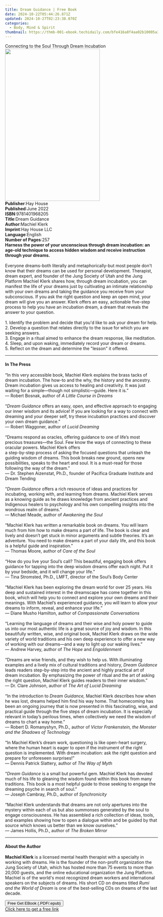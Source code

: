 ```yaml
---
title: Dream Guidance | Free Book
date: 2024-10-22T05:44:26.871Z
updated: 2024-10-27T02:23:30.070Z
categories:
  - Body, Mind & Spirit
thumbnail: https://thmb-001-ebook.techidaily.com/bfe416a8f4aa02b10005a316cdb94489a9a91a573901c0a2110d86f8d297445b.jpg
---
```

<main id="book-container">
  <div class="flex flex-col">
    <div class="book-brief flex-1 py-6 px-4 sm:p-6 md:py-10 md:px-8">
      <!-- brief-->
      <div class="book-brief-main">
        Connecting to the Soul Through Dream Incubation
      </div>
    </div>
    <div
      class="book-meta-info flex-1 grid gap-4 col-start-1 col-end-3 row-start-1 sm:mb-6 sm:grid-cols-4 lg:gap-6 lg:col-start-2 lg:row-end-6 lg:row-span-6 lg:mb-0"
    >
      <div
        class="book-meta-info-left place-content-center mt-4 p-4 text-sm leading-6 col-start-2 col-span-2 dark:text-slate-400"
      >
        <img
          class="w-full h-500 object-cover rounded-lg sm:h-255 sm:col-span-2 lg:col-span-full"
          src="https://img-001-ebook.techidaily.com/8d86a0b439ba84d8afdab7a1896f007f2fcd030dcbd7391531edf108e91cc270.jpg"
          alt=""
          width="312"
          height="500"
        />
      </div>
      <div
        class="book-meta-info-right mt-2 col-start-1 row-start-2 col-span-3 self-center"
      >
        <!-- meta data  -->
        <div class="flex flex-col px-4 md:px-8">
          <div class="flex-1">
            <strong>Publisher</strong>:<span class="px-2">Hay House</span>
          </div>
          <div class="flex-1">
            <strong>Published</strong>:<span class="px-2">June 2022</span>
          </div>
          <div class="flex-1">
            <strong>ISBN</strong>:<span class="px-2">9781401968205</span>
          </div>
          <div class="flex-1">
            <strong>Title</strong>:<span class="px-2">Dream Guidance</span>
          </div>
          <div class="flex-1">
            <strong>Author</strong>:<span class="px-2">Machiel Klerk</span>
          </div>
          <div class="flex-1">
            <strong>Imprint</strong>:<span class="px-2">Hay House LLC</span>
          </div>
          <div class="flex-1">
            <strong>Language</strong>:<span class="px-2">English</span>
          </div>
          <div class="flex-1">
            <strong>Number of Pages</strong>:<span class="px-2">257</span>
          </div>
        </div>
      </div>
    </div>
    <div class="book-description flex-1 py-6 px-4 sm:p-6 md:py-10 md:px-8">
      <div class="book-description-main">
        <div accordion-content="" id="description">
          <b
            >Harness the power of your unconscious through dream incubation: an
            age-old technique to access hidden wisdom and receive instruction
            through your dreams.</b
          ><br /><br />Everyone dreams-both literally and metaphorically-but
          most people don't know that their dreams can be used for personal
          development. Therapist, dream expert, and founder of the Jung Society
          of Utah and the Jung Platform Machiel Klerk shares how, through dream
          incubation, you can manifest the life of your dreams just by
          cultivating an intimate relationship with your own dreams and taking
          the guidance you receive from your subconscious. If you ask the right
          question and keep an open mind, your dream will give you an answer.
          Klerk offers an easy, actionable five-step process to help you have an
          incubation dream, a dream that reveals the answer to your question.<br /><br />1.
          Identify the problem and decide that you'd like to ask your dream for
          help.<br />2. Develop a question that relates directly to the issue
          for which you are seeking answers.<br />3. Engage in a ritual aimed to
          enhance the dream response, like meditation.<br />4. Sleep, and upon
          waking, immediately record your dream or dreams.<br />5. Reflect on
          the dream and determine the "lesson" it offered.
        </div>
        <div class="accordion-fader"></div>
      </div>
    </div>
    <div class="book-excerpts flex-1 py-6 px-4 sm:p-6 md:py-10 md:px-8">
      <!-- excerpts-->
      <div class="book-excerpts-main">
        <hr />
        <h4 class="placeholder placeholder-heading">
          <span>In The Press</span>
        </h4>
        <p>
          “In this very accessible book, Machiel Klerk explains the brass tacks
          of dream incubation. The how-to and the why, the history and the
          ancestry. Dream incubation gives us access to healing and creativity.
          It was just waiting for a simple—though not simplistic—guide. Here it
          is.”<br />
          — Robert Bosnak, author of <i>A Little Course in Dreams</i><br />
          &nbsp;<br />
          “<i>Dream Guidance</i> offers an easy, open, and effective approach to
          engaging our inner wisdom and its advice! If you are looking for a way
          to connect with dreaming and your deeper self, try these incubation
          practices and discover your own dream guidance.”<br />
          — Robert Waggoner, author of <i>Lucid Dreaming</i><br />
          &nbsp;<br />
          “Dreams respond as oracles, offering guidance to one of life’s most
          precious treasures—the Soul. Few know the ways of connecting to these
          oracular powers. Machiel Klerk offers<br />
          a step-by-step process of asking the focused questions that unleash
          the guiding wisdom of dreams. This book breaks new ground, opens new
          possibilities, speaks to the heart and soul. It is a must-read for
          those following the way of the dream.”<br />
          — Dr. Stephen Aizenstat, Ph.D., founder of Pacifica Graduate Institute
          and Dream Tending<br />
          &nbsp;<br />
          “<i>Dream Guidance</i> offers a rich resource of ideas and practices
          for incubating, working with, and learning from dreams. Machiel Klerk
          serves as a knowing guide as he draws knowledge from ancient practices
          and Indigenous healers to psychology and his own compelling insights
          into the wondrous realm of dreams.”<br />
          — Michael Meade, author of <i>Awakening the Soul</i><br />
          &nbsp;<br />
          “Machiel Klerk has written a remarkable book on dreams. You will learn
          much from him how to make dreams a part of life. The book is clear and
          lively and doesn’t get stuck in minor arguments and subtle theories.
          It’s an adventure. You need to make dreams a part of your daily life,
          and this book is a helpful guide and inspiration.”<br />
          — Thomas Moore, author of <i>Care of the Soul</i><br />
          &nbsp;<br />
          “How do you live your Soul’s call? This beautiful, engaging book
          offers guidance for tapping into the deep wisdom dreams offer each
          night. Put it by your bedside, and it will change your life.”<br />
          — Tina Stromsted, Ph.D., LMFT, director of the Soul’s Body Center<br />
          &nbsp;<br />
          “Machiel Klerk has been exploring the dream world for over 25 years.
          His deep and sustained interest in the dreamscape has come together in
          this book, which will help you to connect and explore your own dreams
          and their meanings. With Machiel’s experienced guidance, you will
          learn to allow your dreams to inform, reveal, and enhance your
          life.”<br />
          — Diane Musho Hamilton, author of <i>Compassionate Conversations</i
          ><br />
          &nbsp;<br />
          “Learning the language of dreams and their wise and holy power to
          guide us into our most authentic life is a great source of joy and
          wisdom. In this beautifully written, wise, and original book, Machiel
          Klerk draws on the wide variety of world traditions and his own deep
          experience to offer a new way of working with our dreams—and a way to
          light up our waking lives.”<br />
          — Andrew Harvey, author of <i>The Hope</i> and <i>Engoldenment</i
          ><br />
          &nbsp;<br />
          “Dreams are wise friends, and they wish to help us. With illuminating
          examples and a lively mix of cultural traditions and history,
          <i>Dream Guidance</i> leads readers step-by-step into the ancient and
          highly practical art of dream incubation. By emphasizing the power of
          ritual and the art of asking the right question, Machiel Klerk guides
          readers to their inner wisdom.”<br />
          — Dr. Clare Johnson, author of <i>The Art of Lucid Dreaming</i><br />
          &nbsp;<br />
          “In the introduction to <i>Dream Guidance,</i> Machiel Klerk describes
          how when he was lost, dreams helped him find his way home. That
          homecoming has been an ongoing journey that is now presented in this
          fascinating, wise, and practical guide through the five steps of dream
          incubation. It is especially relevant in today’s perilous times, when
          collectively we need the wisdom of dreams to chart a way home.”<br />
          — Robert D. Romanyshyn, Ph.D., author of
          <i>Victor Frankenstein, the Monster and the Shadows of Technology</i
          ><br />
          &nbsp;<br />
          “In Machiel Klerk’s dream work, questioning is like open-heart
          surgery, where the human heart is eager to open if the instrument of
          the right question is implemented. With dream incubation: ask the
          right question and prepare for unforeseen surprises!”<br />
          — Dennis Patrick Slattery, author of <i>The Way of Myth</i><br />
          &nbsp;<br />
          “<i>Dream Guidance</i> is a small but powerful gem. Machiel Klerk has
          devoted much of his life to gleaning the wisdom found within this book
          from many traditions. This book is a most helpful guide to those
          seeking to engage the dreaming psyche in search of soul.”<br />
          — Joseph Cambray, Ph.D., author of <i>Synchronicity</i><br />
          &nbsp;<br />
          “Machiel Klerk understands that dreams are not only apertures into the
          mystery within each of us but also summonses generated by the soul to
          engage consciousness. He has assembled a rich collection of ideas,
          tools, and examples showing how to open a dialogue within and be
          guided by that source which knows us better than we know
          ourselves.”<br />
          — James Hollis, Ph.D., author of <i>The Broken Mirror</i>
        </p>
      </div>
    </div>
    <div class="book-about-author flex-1 py-6 px-4 sm:p-6 md:py-10 md:px-8">
      <!-- about author-->
      <div class="book-main-author-main">
        <hr />
        <h4 class="placeholder placeholder-heading">
          <span>About the Author</span>
        </h4>
        <p>
          <b>Machiel Klerk</b> is a licensed mental health therapist with a
          specialty in working with dreams. He is the founder of the non-profit
          organization the Jung Society of Utah, which has hosted more than 75
          events to more than 20,000 guests, and the online educational
          organization the Jung Platform. Machiel is of the world's most
          recognized dream workers and international speakers on the subjects of
          dreams. His short CD on dreams titled
          <i>Rumi and the World of Dream</i> is one of the best-selling CDs on
          dreams of the last decade.
        </p>
      </div>
    </div>
    <div class="book-free-get flex-1 py-6 px-4 sm:p-6 md:py-10 md:px-8">
      <button
        id="btn-free-get"
        class="bg-blue-500 hover:bg-blue-700 text-white font-bold py-2 px-4 rounded"
      >
        Free Get EBook (.PDF/.epub)
      </button>
      <div id="countdown-display" class="px-2 text-lg mt-2"></div>
      <a
        id="free-link"
        class="hidden bg-blue-500 hover:bg-blue-700 text-white font-bold py-2 px-4 rounded"
        href="https://www.ebooks.com/en-us/book/210420385/dream-guidance/machiel-klerk/"
        target="_blank"
        >Click here to get a free link</a
      >
    </div>
    <script>
      let countdownTime = 0;
      let countdownInterval = null;
      document
        .getElementById('btn-free-get')
        .addEventListener('click', startCountdown);
      function startCountdown() {
        countdownTime = new Date().getTime() + 60000 * 3;
        countdownInterval = setInterval(updateCountdown, 1000);
        document.getElementById('btn-free-get').disabled = true;
        document
          .getElementById('btn-free-get')
          .classList.add('bg-gray-500', 'cursor-not-allowed');
      }
      function updateCountdown() {
        let currentTime = new Date().getTime();
        let timeLeft = countdownTime - currentTime;
        let secondsLeft = Math.floor(timeLeft / 1000);
        document.getElementById('countdown-display').innerHTML =
          `Remaining time: ${secondsLeft} seconds.`;
        if (secondsLeft <= 0) {
          clearInterval(countdownInterval);
          document.getElementById('btn-free-get').classList.add('hidden');
          document.getElementById('free-link').classList.remove('hidden');
          document.getElementById('countdown-display').innerHTML = '';
        }
      }
    </script>
  </div>
</main>

<ins class="adsbygoogle"
      style="display:block"
      data-ad-client="ca-pub-7571918770474297"
      data-ad-slot="8358498916"
      data-ad-format="auto"
      data-full-width-responsive="true"></ins>
    